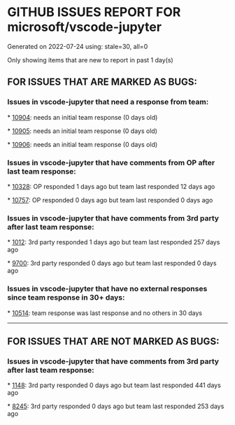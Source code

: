 
# GITHUB ISSUES REPORT FOR microsoft/vscode-jupyter


Generated on 2022-07-24 using: stale=30, all=0


Only showing items that are new to report in past 1 day(s)


## FOR ISSUES THAT ARE MARKED AS BUGS:


### Issues in vscode-jupyter that need a response from team:


\* [10904](https://github.com/microsoft/vscode-jupyter/issues/10904 "ctrl+x with cut of cell problem"): needs an initial team response (0 days old)

\* [10905](https://github.com/microsoft/vscode-jupyter/issues/10905 "Jupyter Notebook will not render ipyaggrid."): needs an initial team response (0 days old)

\* [10906](https://github.com/microsoft/vscode-jupyter/issues/10906 "Venv bin directory is added multiple times to PATH"): needs an initial team response (0 days old)

### Issues in vscode-jupyter that have comments from OP after last team response:


\* [10328](https://github.com/microsoft/vscode-jupyter/issues/10328 "Interrupt & Restart buttons do not work for Julia on jupyter"): OP responded 1 days ago but team last responded 12 days ago

\* [10757](https://github.com/microsoft/vscode-jupyter/issues/10757 "VSC fails to connect to (any) python kernel."): OP responded 0 days ago but team last responded 0 days ago

### Issues in vscode-jupyter that have comments from 3rd party after last team response:


\* [1012](https://github.com/microsoft/vscode-jupyter/issues/1012 "IPython.display.Audio not working for WAV audio"): 3rd party responded 1 days ago but team last responded 257 days ago

\* [9700](https://github.com/microsoft/vscode-jupyter/issues/9700 "Jupyter extension starts multiple idle R kernels, clogging up memory"): 3rd party responded 0 days ago but team last responded 0 days ago

### Issues in vscode-jupyter that have no external responses since team response in 30+ days:


\* [10514](https://github.com/microsoft/vscode-jupyter/issues/10514 "Automatically disconnect local conda kernel and switch to dummy kernel."): team response was last response and no others in 30 days

---

## FOR ISSUES THAT ARE NOT MARKED AS BUGS:


### Issues in vscode-jupyter that have comments from 3rd party after last team response:


\* [1148](https://github.com/microsoft/vscode-jupyter/issues/1148 "Spyder-Like variable explorer"): 3rd party responded 0 days ago but team last responded 441 days ago

\* [8245](https://github.com/microsoft/vscode-jupyter/issues/8245 "[Feature] Show time stamp and zone when code cell last ran"): 3rd party responded 0 days ago but team last responded 253 days ago
